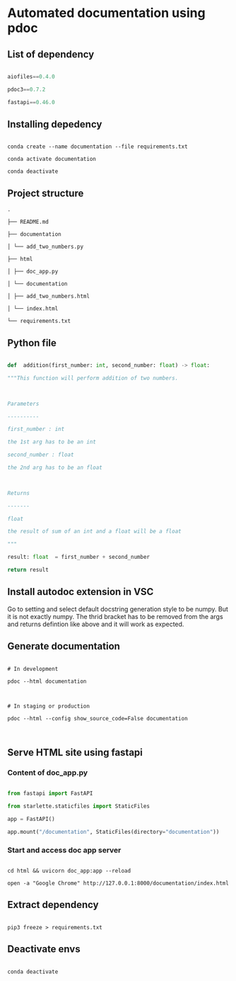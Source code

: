 
# Automated documentation using pdoc

  

## List of dependency

  

```python

aiofiles==0.4.0

pdoc3==0.7.2

fastapi==0.46.0

```

  

## Installing depedency

  

```shell

conda create --name documentation --file requirements.txt

conda activate documentation

conda deactivate

```

  

## Project structure

  

```shell
.

├── README.md

├── documentation

│ └── add_two_numbers.py

├── html

│ ├── doc_app.py

│ └── documentation

│ ├── add_two_numbers.html

│ └── index.html

└── requirements.txt
```

  

## Python file

  

```python

def  addition(first_number: int, second_number: float) -> float:

"""This function will perform addition of two numbers.

  

Parameters

----------

first_number : int

the 1st arg has to be an int

second_number : float

the 2nd arg has to be an float

  

Returns

-------

float

the result of sum of an int and a float will be a float

"""

result: float  = first_number + second_number

return result

```

  

## Install autodoc extension in VSC

  

Go to setting and select default docstring generation style to be numpy. But it is not exactly numpy. The thrid bracket has to be removed from the args and returns defintion like above and it will work as expected.

  

## Generate documentation

  

```shell

# In development

pdoc --html documentation

  

# In staging or production

pdoc --html --config show_source_code=False documentation

  

```

  

## Serve HTML site using fastapi

  

### Content of doc_app.py

  

```python

from fastapi import FastAPI

from starlette.staticfiles import StaticFiles

app = FastAPI()

app.mount("/documentation", StaticFiles(directory="documentation"))

```

  

### Start and access doc app server

  

```shell

cd html && uvicorn doc_app:app --reload

open -a "Google Chrome" http://127.0.0.1:8000/documentation/index.html

```

  

## Extract dependency

  

```shell

pip3 freeze > requirements.txt

```

  

## Deactivate envs

  

```shell

conda deactivate

```
<!--stackedit_data:
eyJoaXN0b3J5IjpbLTE2MDA4NTkyNjMsLTE0MTE0NDcxMzFdfQ
==
-->
